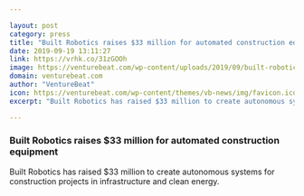 ```yaml
---

layout: post
category: press
title: "Built Robotics raises $33 million for automated construction equipment"
date: 2019-09-19 13:11:27
link: https://vrhk.co/31zGOOh
image: https://venturebeat.com/wp-content/uploads/2019/09/built-robotics.jpg?w=1200&strip=all
domain: venturebeat.com
author: "VentureBeat"
icon: https://venturebeat.com/wp-content/themes/vb-news/img/favicon.ico
excerpt: "Built Robotics has raised $33 million to create autonomous systems for construction projects in infrastructure and clean energy."

---
```


### Built Robotics raises $33 million for automated construction equipment

Built Robotics has raised $33 million to create autonomous systems for construction projects in infrastructure and clean energy.